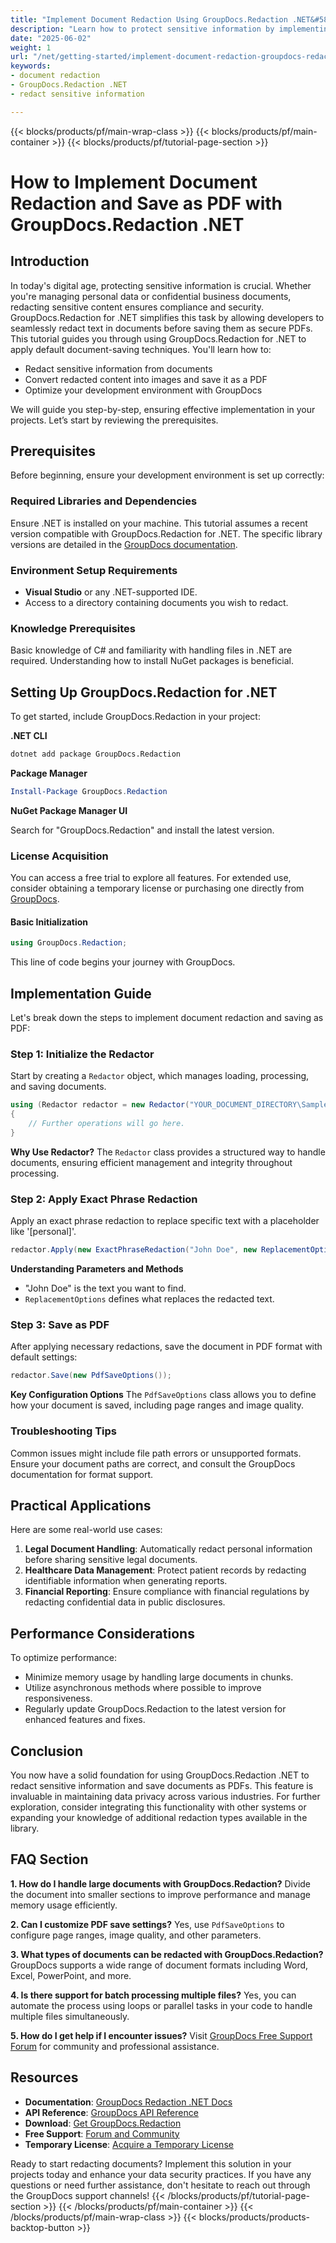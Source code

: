 ```yaml
---
title: "Implement Document Redaction Using GroupDocs.Redaction .NET&#58; A Step-by-Step Guide"
description: "Learn how to protect sensitive information by implementing document redaction with GroupDocs.Redaction for .NET. Convert documents into secure PDFs efficiently."
date: "2025-06-02"
weight: 1
url: "/net/getting-started/implement-document-redaction-groupdocs-redaction-net/"
keywords:
- document redaction
- GroupDocs.Redaction .NET
- redact sensitive information

---
```


{{< blocks/products/pf/main-wrap-class >}}
{{< blocks/products/pf/main-container >}}
{{< blocks/products/pf/tutorial-page-section >}}
# How to Implement Document Redaction and Save as PDF with GroupDocs.Redaction .NET

## Introduction

In today's digital age, protecting sensitive information is crucial. Whether you're managing personal data or confidential business documents, redacting sensitive content ensures compliance and security. GroupDocs.Redaction for .NET simplifies this task by allowing developers to seamlessly redact text in documents before saving them as secure PDFs. This tutorial guides you through using GroupDocs.Redaction for .NET to apply default document-saving techniques. You'll learn how to:

- Redact sensitive information from documents
- Convert redacted content into images and save it as a PDF
- Optimize your development environment with GroupDocs

We will guide you step-by-step, ensuring effective implementation in your projects. Let’s start by reviewing the prerequisites.

## Prerequisites

Before beginning, ensure your development environment is set up correctly:

### Required Libraries and Dependencies

Ensure .NET is installed on your machine. This tutorial assumes a recent version compatible with GroupDocs.Redaction for .NET. The specific library versions are detailed in the [GroupDocs documentation](https://docs.groupdocs.com/redaction/net/).

### Environment Setup Requirements

- **Visual Studio** or any .NET-supported IDE.
- Access to a directory containing documents you wish to redact.

### Knowledge Prerequisites

Basic knowledge of C# and familiarity with handling files in .NET are required. Understanding how to install NuGet packages is beneficial.

## Setting Up GroupDocs.Redaction for .NET

To get started, include GroupDocs.Redaction in your project:

**.NET CLI**
```bash
dotnet add package GroupDocs.Redaction
```

**Package Manager**
```powershell
Install-Package GroupDocs.Redaction
```

**NuGet Package Manager UI**

Search for "GroupDocs.Redaction" and install the latest version.

### License Acquisition

You can access a free trial to explore all features. For extended use, consider obtaining a temporary license or purchasing one directly from [GroupDocs](https://purchase.groupdocs.com/temporary-license/).

#### Basic Initialization

```csharp
using GroupDocs.Redaction;
```

This line of code begins your journey with GroupDocs.

## Implementation Guide

Let's break down the steps to implement document redaction and saving as PDF:

### Step 1: Initialize the Redactor

Start by creating a `Redactor` object, which manages loading, processing, and saving documents.

```csharp
using (Redactor redactor = new Redactor("YOUR_DOCUMENT_DIRECTORY\SampleDocument.docx"))
{
    // Further operations will go here.
}
```

**Why Use Redactor?**
The `Redactor` class provides a structured way to handle documents, ensuring efficient management and integrity throughout processing.

### Step 2: Apply Exact Phrase Redaction

Apply an exact phrase redaction to replace specific text with a placeholder like '[personal]'.

```csharp
redactor.Apply(new ExactPhraseRedaction("John Doe", new ReplacementOptions("[personal]"));
```

**Understanding Parameters and Methods**
- "John Doe" is the text you want to find.
- `ReplacementOptions` defines what replaces the redacted text.

### Step 3: Save as PDF

After applying necessary redactions, save the document in PDF format with default settings:

```csharp
redactor.Save(new PdfSaveOptions());
```

**Key Configuration Options**
The `PdfSaveOptions` class allows you to define how your document is saved, including page ranges and image quality.

### Troubleshooting Tips

Common issues might include file path errors or unsupported formats. Ensure your document paths are correct, and consult the GroupDocs documentation for format support.

## Practical Applications

Here are some real-world use cases:

1. **Legal Document Handling**: Automatically redact personal information before sharing sensitive legal documents.
2. **Healthcare Data Management**: Protect patient records by redacting identifiable information when generating reports.
3. **Financial Reporting**: Ensure compliance with financial regulations by redacting confidential data in public disclosures.

## Performance Considerations

To optimize performance:
- Minimize memory usage by handling large documents in chunks.
- Utilize asynchronous methods where possible to improve responsiveness.
- Regularly update GroupDocs.Redaction to the latest version for enhanced features and fixes.

## Conclusion

You now have a solid foundation for using GroupDocs.Redaction .NET to redact sensitive information and save documents as PDFs. This feature is invaluable in maintaining data privacy across various industries. For further exploration, consider integrating this functionality with other systems or expanding your knowledge of additional redaction types available in the library.

## FAQ Section

**1. How do I handle large documents with GroupDocs.Redaction?**
Divide the document into smaller sections to improve performance and manage memory usage efficiently.

**2. Can I customize PDF save settings?**
Yes, use `PdfSaveOptions` to configure page ranges, image quality, and other parameters.

**3. What types of documents can be redacted with GroupDocs.Redaction?**
GroupDocs supports a wide range of document formats including Word, Excel, PowerPoint, and more.

**4. Is there support for batch processing multiple files?**
Yes, you can automate the process using loops or parallel tasks in your code to handle multiple files simultaneously.

**5. How do I get help if I encounter issues?**
Visit [GroupDocs Free Support Forum](https://forum.groupdocs.com/c/redaction/10) for community and professional assistance.

## Resources
- **Documentation**: [GroupDocs Redaction .NET Docs](https://docs.groupdocs.com/redaction/net/)
- **API Reference**: [GroupDocs API Reference](https://reference.groupdocs.com/redaction/net)
- **Download**: [Get GroupDocs.Redaction](https://releases.groupdocs.com/redaction/net/)
- **Free Support**: [Forum and Community](https://forum.groupdocs.com/c/redaction/10)
- **Temporary License**: [Acquire a Temporary License](https://purchase.groupdocs.com/temporary-license/)

Ready to start redacting documents? Implement this solution in your projects today and enhance your data security practices. If you have any questions or need further assistance, don't hesitate to reach out through the GroupDocs support channels!
{{< /blocks/products/pf/tutorial-page-section >}}
{{< /blocks/products/pf/main-container >}}
{{< /blocks/products/pf/main-wrap-class >}}
{{< blocks/products/products-backtop-button >}}
